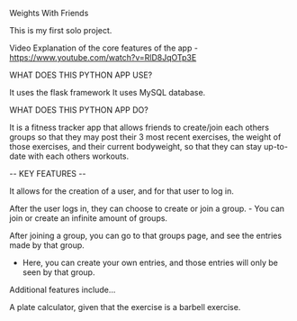Weights With Friends

This is my first solo project.

Video Explanation of the core features of the app - https://www.youtube.com/watch?v=RlD8JqOTp3E


WHAT DOES THIS PYTHON APP USE?

It uses the flask framework
It uses MySQL database.

WHAT DOES THIS PYTHON APP DO?

It is a fitness tracker app that allows friends to create/join each others groups so that they may post their 3 most recent exercises, the weight of those exercises, 
and their current bodyweight, so that they can stay up-to-date with each others workouts.

-- KEY FEATURES --

It allows for the creation of a user, and for that user to log in.

After the user logs in, they can choose to create or join a group. - You can join or create an infinite amount of groups.

After joining a group, you can go to that groups page, and see the entries made by that group.
- Here, you can create your own entries, and those entries will only be seen by that group.

Additional features include...

A plate calculator, given that the exercise is a barbell exercise.

